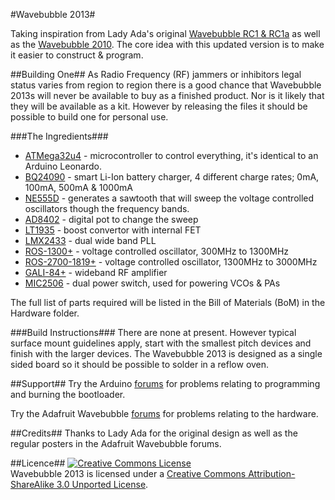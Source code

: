 #Wavebubble 2013#

Taking inspiration from Lady Ada's original [Wavebubble RC1 & RC1a](http://www.ladyada.net/make/wavebubble/) as well as the [Wavebubble 2010](http://www.ladyada.net/wiki/wavebubble/wave_bubble_2010).
The core idea with this updated version is to make it easier to construct & program. 

##Building One##
As Radio Frequency (RF) jammers or inhibitors legal status varies from region to region there is a good chance that Wavebubble 2013s will never be available to buy as a finished product. Nor is it likely that they will be available as a kit. However by releasing the files it should be possible to build one for personal use.

###The Ingredients###
* [ATMega32u4](http://www.atmel.com/devices/atmega32u4.aspx) - microcontroller to control everything, it's identical to an Arduino Leonardo.
* [BQ24090](http://www.ti.com/product/bq24090) - smart Li-Ion battery charger, 4 different charge rates; 0mA, 100mA, 500mA & 1000mA
* [NE555D](http://www.ti.com/product/ne555) - generates a sawtooth that will sweep the voltage controlled oscillators though the frequency bands.
* [AD8402](http://www.analog.com/en/digital-to-analog-converters/digital-potentiometers/ad8402/products/product.html) - digital pot to change the sweep
* [LT1935](http://www.linear.com/product/LT1935) - boost convertor with internal FET
* [LMX2433](http://www.ti.com/product/lmx2433) - dual wide band PLL
* [ROS-1300+](http://217.34.103.131/pdfs/ROS-1300+.pdf) - voltage controlled oscillator, 300MHz to 1300MHz
* [ROS-2700-1819+](http://217.34.103.131/pdfs/ROS-2700-1819+.pdf) - voltage controlled oscillator, 1300MHz to 3000MHz
* [GALI-84+](http://217.34.103.131/pdfs/GALI-84+.pdf) - wideband RF amplifier
* [MIC2506](http://www.micrel.com/index.php/en/products/power-management-ics/power-switching/usb-power-switches/article/56-mic2506.html) - dual power switch, used for powering VCOs & PAs

The full list of parts required will be listed in the Bill of Materials (BoM) in the Hardware folder.

###Build Instructions###
There are none at present. However typical surface mount guidelines apply, start with the smallest pitch devices and finish with the larger devices. The Wavebubble 2013 is designed as a single sided board so it should be possible to solder in a reflow oven.


##Support##
Try the Arduino [forums](http://forum.arduino.cc/) for problems relating to programming and burning the bootloader.

Try the Adafruit Wavebubble [forums](http://forums.adafruit.com/viewforum.php?f=16) for problems relating to the hardware.

##Credits##
Thanks to Lady Ada for the original design as well as the regular posters in the Adafruit Wavebubble forums.

##Licence##
<a rel="license" href="http://creativecommons.org/licenses/by-sa/3.0/deed.en_US"><img alt="Creative Commons License" style="border-width:0" src="http://i.creativecommons.org/l/by-sa/3.0/88x31.png" /></a><br /><span xmlns:dct="http://purl.org/dc/terms/" property="dct:title">Wavebubble 2013</span> is licensed under a <a rel="license" href="http://creativecommons.org/licenses/by-sa/3.0/deed.en_US">Creative Commons Attribution-ShareAlike 3.0 Unported License</a>.